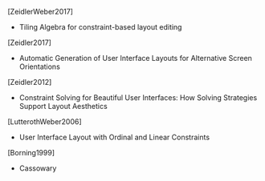 
[ZeidlerWeber2017]
- Tiling Algebra for constraint-based layout editing

[Zeidler2017]
- Automatic Generation of User Interface Layouts
for Alternative Screen Orientations

[Zeidler2012]
- Constraint Solving for Beautiful User Interfaces:
How Solving Strategies Support Layout Aesthetics

[LutterothWeber2006]
- User Interface Layout with Ordinal and Linear Constraints

[Borning1999]
- Cassowary
